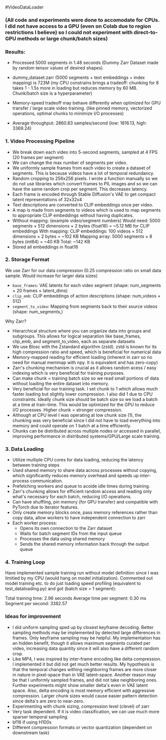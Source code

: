 #VideoDataLoader

### (All code and experiments were done to accomodate for CPUs. I did not have access to a GPU (even on Colab due to region restrictions I believe) so I could not experiment with direct-to-GPU methods or large chunk/batch sizes)

### Results:
- Processed 5000 segments in 1.48 seconds (Dummy Zarr Dataset made by random tensor values of desired shapes)
- dummy_dataset.zarr (5000 segments + text embeddings + index mapping) is 723M (my CPU constrains brings a tradeoff: chunking for 8 takes 1 - 1.5s more in loading but reduces memory by 60 MB. Chunk/batch size is a hyperparameter)
- Memory-speed tradeoff may behave differently when optimized for GPU transfer / large scale video training. (like pinned memory, vectorized operations, optimal chunks to minimize I/O processes)

- Average throughput: 2860.83 samples/second (low: 1816.13, high: 3369.24)
### 1. Video Processing Pipeline
- We break down each video into 5-second segments, sampled at 4 FPS (20 frames per segment)
- We can change the max number of segments per video.
- We uniformly sample frames from each video to create a dataset of segments. This is because videos have a lot of temporal redundancy.
- Random cropping to 256x256 pixels. I wrote a function manually so we do not use libraries which convert frames to PIL images and so we can have the same random crop per segment. This decreases latency.
- Each frame is encoded through Stable Diffusion's VAE to get compact latent representations of 32x32x4
- Text descriptions are converted to CLIP embeddings once per video.
- A map is made from segments to videos which is used to map segments to appropriate CLIP embeddings without having duplicates.
- Without mapping: (example video/segment numbers)
  Would need: 5000 segments × 512 dimensions × 2 bytes (float16) = ~5.12 MB for CLIP embeddings
  With mapping:
    CLIP embeddings: 100 videos × 512 dimensions × 2 bytes = ~102 KB
    Mapping array: 5000 segments × 8 bytes (int64) = ~40 KB
    Total: ~142 KB
- Stored all embeddings in float16

### 2. Storage Format
We use Zarr for our data compression (0.25 compression ratio on small data sample. Would increase for larger data sizes)
- `base_frames`: VAE latents for each video segment (shape: num_segments × 20 frames × latent_dims)
- `clip_emb`: CLIP embeddings of action descriptions (shape: num_videos × 512)
- `segment_to_video`: Mapping from segments back to their source videos (shape: num_segments,)

Why Zarr?
- Hierarchical structure where you can organize data into groups and subgroups. This allows for logical separation like base_frames, clip_emb, and segment_to_video, each as separate datasets
- We use Blosc with the Zstandard algorithm (zstd). zstd is known for its high compression ratio and speed, which is beneficial for numerical data
- Memory-mapped reading for efficient loading (inherent in zarr so no need for manual memmap with npy. It is equivalent and has zero-copy)
- Zarr's chunking mechanism is crucial as it allows random acess / easy indexing which is very beneficial for training purposes.
- Can make chunk = training batch size so we read small portions of data without loading the entire dataset into memory.
- Very beneficial for our training task. I set chunk to 1 which allows much faster loading but slightly lower compression. I also did 1 due to CPU constraints. Ideally chunk size should be batch size so we load a batch at a time at train-time. This would be optimized for the GPU to reduce I/O processes. Higher chunk = stronger compression.
- Although at CPU level I was operating at low chunk size (1), the chunking was very beneficial since I did not have to load everything into memory and could operate on 1 batch at a time efficiently.
- Chunks can be distributed across multiple nodes or accessed in parallel, improving performance in distributed systems/GPU/Large scale training.

### 3. Data Loading
- Utilize multiple CPU cores for data loading, reducing the latency between training steps
- Used shared memory to share data across processes without copying, which significantly reduces memory overhead and speeds up inter-process communication.
- Prefetching workers and queue to acoide idle times during training.
- Zarr's chunking allows for efficient random access and reading only what's necessary for each batch, reducing I/O operations. 
- Can have shuffling, pin memory (for GPU transfer) and compatible with PyTorch due to iterator features.
- Only create memory blocks once, pass memory references rather than copy data, allow workers to have independent connection to zarr
- Each worker process:
    -  Opens its own connection to the Zarr dataset
    -  Waits for batch segment IDs from the input queue
    -  Processes the data using shared memory
    -  Sends the shared memory information back through the output queue

### 4. Training Loop
Have implemented sample training run without model definition since I was limitied by my CPU (would hang on model initialization). Commented out model training etc. to do just loading speed profiling (equivalent to test_dataloading.py) and got (batch size = 1 segment):

Total training time: 2.96 seconds
Average time per segment: 0.30 ms
Segment per second: 3382.57

### Ideas for improvement
- I did uniform sampling sped up by closest keyframe decoding. Better sampling methods may be implemented by detected large differences in frames. Only keyframe sampling may be helpful. My implementation has an hidden benefit, though it allows maximum segments curated per video, increasing data quantity since it will also have a different random crop.
- Like MP4, I was inspired by inter-frame encoding like delta compression. I implemented it but did not get much better results. My hypothesis is that the temporal changes withing neighboring frames are more closer in nature in pixel-space than in VAE latent-space. Another reason may be that I uniformly sampled frames, and did not take neighboring ones. Further experiments might show smaller delta's even in VAE latent space. Also, delta encoding is most memory efficient with aggressive compression. Larger chunk sizes would cause easier pattern detection since delta's are zero to near-zero.
- Experimenting with chunk sizing, compression level (clevel) of zarr
- Very task dependent. If it is video classification, we can use much more sparser temporal sampling.
- bf16 if using H100s
- Different compression formats or vector quantization (dependent on downstream task)
